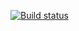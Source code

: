 


[![Build status](https://ci.appveyor.com/api/projects/status/vxm54mxrk1dgix4b?svg=true)](https://ci.appveyor.com/project/AllaKru/ahj-16-1-env-g3rgx)
